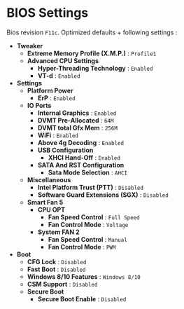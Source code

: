 # BIOS Settings

Bios revision `F11c`. Optimized defaults + following settings :

- **Tweaker**
  - **Extreme Memory Profile (X.M.P.)** : `Profile1`
  - **Advanced CPU Settings**
    - **Hyper-Threading Technology** : `Enabled`
    - **VT-d** : `Enabled`
- **Settings**
  - **Platform Power**
    - **ErP** : `Enabled`
  - **IO Ports**
    - **Internal Graphics** : `Enabled`
    - **DVMT Pre-Allocated** : `64M`
    - **DVMT total Gfx Mem** : `256M`
    - **WiFi** : `Enabled`
    - **Above 4g Decoding** : `Enabled`
    - **USB Configuration**
      - **XHCI Hand-Off** : `Enabled`
    - **SATA And RST Configuration**
      - **Sata Mode Selection** : `AHCI`
  - **Miscellaneous**
    - **Intel Platform Trust (PTT)** : `Disabled`
    - **Software Guard Extensions (SGX)** : `Disabled`
  - **Smart Fan 5**
    - **CPU OPT**
      - **Fan Speed Control** : `Full Speed`
      - **Fan Control Mode** : `Voltage`
    - **System FAN 2**
      - **Fan Speed Control** : `Manual`
      - **Fan Control Mode** : `PWM`
- **Boot**
  - **CFG Lock** : `Disabled`
  - **Fast Boot** : `Disabled`
  - **Windows 8/10 Features** : `Windows 8/10`
  - **CSM Support** : `Disabled`
  - **Secure Boot**
    - **Secure Boot Enable** : `Disabled`
